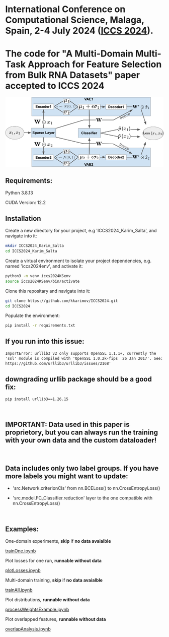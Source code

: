 # International Conference on Computational Science, Malaga, Spain, 2-4 July 2024 ([ICCS 2024](https://www.iccs-meeting.org/iccs2024/)).
The code for "A Multi-Domain Multi-Task Approach for Feature Selection from Bulk RNA Datasets" paper accepted to  ICCS 2024 
=======
<p align="center">
  <img src="https://raw.githubusercontent.com/kkarimov/ICCS2024/main/images/diagram.png" alt="Logo">
</p>

## Requirements:
Python 3.8.13

CUDA Version: 12.2

## Installation

Create a new directory for your project, e.g 'ICCS2024_Karim_Salta', and navigate into it:
```bash
mkdir ICCS2024_Karim_Salta
cd ICCS2024_Karim_Salta
```
Create a virtual environment to isolate your project dependencies, e.g. named 'iccs2024env', and activate it:
```bash
python3 -m venv iccs2024KSenv
source iccs2024KSenv/bin/activate
```
Clone this repositary and navigate into it:
```bash
git clone https://github.com/kkarimov/ICCS2024.git
cd ICCS2024
```
Populate the environment:
```bash
pip install -r requirements.txt
```
## If you run into this issue:
```error
ImportError: urllib3 v2 only supports OpenSSL 1.1.1+, currently the 'ssl' module is compiled with 'OpenSSL 1.0.2k-fips  26 Jan 2017'. See: https://github.com/urllib3/urllib3/issues/2168'
```
## downgrading urllib package should be a good fix:
```bash
pip install urllib3==1.26.15
```

<p>&nbsp;</p>

## **IMPORTANT**: Data used in this paper is proprietory, but you can always run the training with your own data and the custom dataloader!

<p>&nbsp;</p>

## Data includes only two label groups. If you have more labels you might want to update:

 - 'src.Network.criterionCls' from nn.BCELoss() to nn.CrossEntropyLoss()

 - 'src.model.FC_Classifier.reduction' layer to the one compatible with nn.CrossEntropyLoss()

<p>&nbsp;</p>

## Examples:

One-domain experiments, __skip__ if __no data avaialble__

[trainOne.ipynb](https://github.com/kkarimov/ICCS2024/blob/main/trainOne.ipynb)

Plot losses for one run, __runnable without data__

[plotLosses.ipynb](https://github.com/kkarimov/ICCS2024/blob/main/plotLosses.ipynb)

Multi-domain training, __skip__ if __no data avaialble__

[trainAll.ipynb](https://github.com/kkarimov/ICCS2024/blob/main/trainAll.ipynb)

Plot distributions, __runnable without data__

[processWeightsExample.ipynb](https://github.com/kkarimov/ICCS2024/blob/main/processWeightsExample.ipynb)

Plot overlapped features, __runnable without data__

[overlapAnalysis.ipynb](https://github.com/kkarimov/ICCS2024/blob/main/overlapAnalysis.ipynb)

